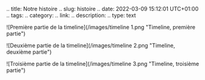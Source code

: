 .. title: Notre histoire
.. slug: histoire
.. date: 2022-03-09 15:12:01 UTC+01:00
.. tags: 
.. category: 
.. link: 
.. description: 
.. type: text

![Première partie de la timeline](/images/timeline 1.png "Timeline, première partie")

![Deuxième partie de la timeline](/images/timeline 2.png "Timeline, deuxième partie")

![Troisième partie de la timeline](/images/timeline 3.png "Timeline, troisième partie")
